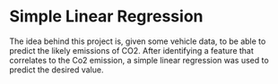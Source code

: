 # Simple Linear Regression

The idea behind this project is, given some vehicle data, to be able to predict the likely emissions of CO2. 
After identifying a feature that correlates to the Co2 emission, a simple linear regression was used to predict the desired value.
